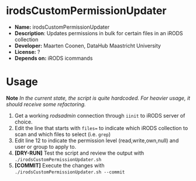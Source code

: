 # irodsCustomPermissionUpdater

* **Name:** irodsCustomPermissionUpdater
* **Description**: Updates permissions in bulk for certain files in an iRODS collection
* **Developer:** Maarten Coonen, DataHub Maastricht University
* **License:** ?
* **Depends on:** iRODS icommands

# Usage
**Note** _In the current state, the script is quite hardcoded. For heavier usage, it should receive some refactoring._
1. Get a working _rodsadmin_ connection through `iinit` to iRODS server of choice.
1. Edit the line that starts with `files=` to indicate which iRODS collection to scan and which files to select (i.e. `grep`)
1. Edit line 12 to indicate the permission level (read,write,own,null) and user or group to apply to. 
1. **[DRY-RUN]** Test the script and review the output with
    `./irodsCustomPermissionUpdater.sh`
1. **[COMMIT]** Execute the changes with
    `./irodsCustomPermissionUpdater.sh --commit`

